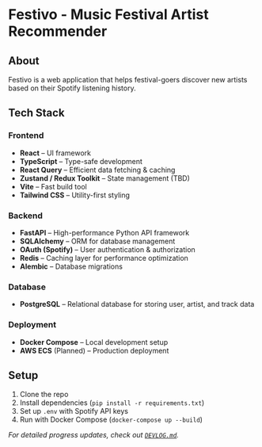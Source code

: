 # Festivo - Music Festival Artist Recommender

## About
Festivo is a web application that helps festival-goers discover new artists based on their Spotify listening history.

## Tech Stack  

### Frontend  
- **React** – UI framework  
- **TypeScript** – Type-safe development  
- **React Query** – Efficient data fetching & caching  
- **Zustand / Redux Toolkit** – State management (TBD)  
- **Vite** – Fast build tool  
- **Tailwind CSS** – Utility-first styling  

### Backend  
- **FastAPI** – High-performance Python API framework  
- **SQLAlchemy** – ORM for database management  
- **OAuth (Spotify)** – User authentication & authorization  
- **Redis** – Caching layer for performance optimization  
- **Alembic** – Database migrations  

### Database  
- **PostgreSQL** – Relational database for storing user, artist, and track data  

### Deployment  
- **Docker Compose** – Local development setup  
- **AWS ECS** (Planned) – Production deployment   

## Setup  
1. Clone the repo  
2. Install dependencies (`pip install -r requirements.txt`)  
3. Set up `.env` with Spotify API keys  
4. Run with Docker Compose (`docker-compose up --build`)  

_For detailed progress updates, check out [`DEVLOG.md`](DEVLOG.md)._  
